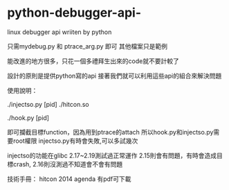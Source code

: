 python-debugger-api-
====================

linux debugger api  wriiten by python

只需mydebug.py 和 ptrace_arg.py 即可
其他檔案只是範例

能改進的地方很多，只花一個多禮拜生出來的code就不要計較了

設計的原則是提供python寫的api
接著我們就可以利用這些api的組合來解決問題


使用說明：

./injectso.py [pid] ./hitcon.so

./hook.py [pid]

即可攔截目標function，因為用到ptrace的attach
所以hook.py和injectso.py需要root權限
injectso.py有時會失敗,可以多試幾次

injectso的功能在glibc 2.17~2.19測試過正常運作
2.15則會有問題，有時會造成目標crash,
2.16則沒測過不知道會不會有問題

技術手冊：
hitcon 2014 agenda 有pdf可下載
